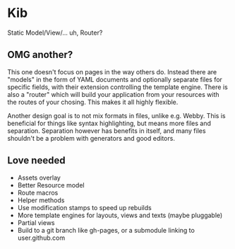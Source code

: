 # Kib

Static Model/View/... uh, Router?

## OMG another?

This one doesn't focus on pages in the way others do.
Instead there are "models" in the form of YAML documents and optionally separate files for specific fields, with their extension controlling the template engine.
There is also a "router" which will build your application from your resources with the routes of your chosing.
This makes it all highly flexible.

Another design goal is to not mix formats in files, unlike e.g. Webby.
This is beneficial for things like syntax highlighting, but means more files and separation.
Separation however has benefits in itself, and many files shouldn't be a problem with generators and good editors.

## Love needed

* Assets overlay
* Better Resource model
* Route macros
* Helper methods
* Use modification stamps to speed up rebuilds
* More template engines for layouts, views and texts (maybe pluggable)
* Partial views
* Build to a git branch like gh-pages, or a submodule linking to user.github.com

